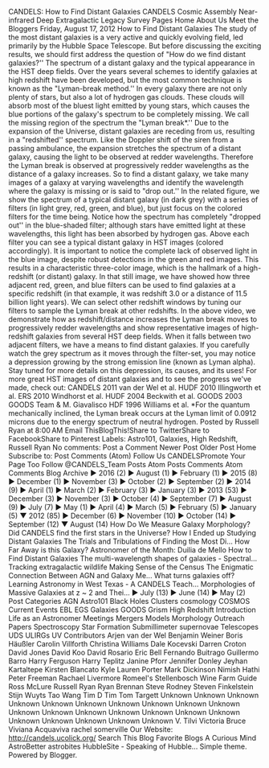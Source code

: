 CANDELS: How to Find Distant Galaxies
CANDELS
Cosmic Assembly Near-infrared Deep Extragalactic Legacy Survey
Pages
Home
About Us
Meet the Bloggers
Friday, August 17, 2012
How to Find Distant Galaxies
The study of the most distant galaxies is a very active and quickly evolving field, led primarily by the Hubble Space Telescope. But before discussing the exciting results, we should first address the question of "How do we find distant galaxies?''
The spectrum of a distant galaxy and the typical
appearance in the HST deep fields.
Over the years several schemes to identify galaxies at high redshift have been developed, but the most common technique is known as the "Lyman-break method.'' In every galaxy there are not only plenty of stars, but also a lot of hydrogen gas clouds. These clouds will absorb most of the bluest light emitted by young stars, which causes the blue portions of the galaxy's spectrum to be completely missing. We call the missing region of the spectrum the "Lyman break*.'' Due to the expansion of the Universe, distant galaxies are receding from us, resulting in a "redshifted'' spectrum. Like the Doppler shift of the siren from a passing ambulance, the expansion stretches the spectrum of a distant galaxy, causing the light to be observed at redder wavelengths. Therefore the Lyman break is observed at progressively redder wavelengths as the distance of a galaxy increases. So to find a distant galaxy, we take many images of a galaxy at varying wavelengths and identify the wavelength where the galaxy is missing or is said to "drop out.'' In the related figure, we show the spectrum of a typical distant galaxy (in dark grey) with a series of filters (in light grey, red, green, and blue), but just focus on the colored filters for the time being. Notice how the spectrum has completely "dropped out'' in the blue-shaded filter; although stars have emitted light at these wavelengths, this light has been absorbed by hydrogen gas. Above each filter you can see a typical distant galaxy in HST images (colored accordingly). It is important to notice the complete lack of observed light in the blue image, despite robust detections in the green and red images. This results in a characteristic three-color image, which is the hallmark of a high-redshift (or distant) galaxy.
In that still image, we have showed how three adjacent red, green, and blue filters can be used to find galaxies at a specific redshift (in that example, it was redshift 3.0 or a distance of 11.5 billion light years). We can select other redshift windows by tuning our filters to sample the Lyman break at other redshifts. In the above video, we demonstrate how as redshift/distance increases the Lyman break moves to progressively redder wavelengths and show representative images of high-redshift galaxies from several HST deep fields. When it falls between two adjacent filters, we have a means to find distant galaxies. If you carefully watch the grey spectrum as it moves through the filter-set, you may notice a depression growing by the strong emission line (known as Lyman alpha). Stay tuned for more details on this depression, its causes, and its uses!
For more great HST images of distant galaxies and to see the progress we've made, check out:
CANDELS 2011 van der Wel et al.
HUDF 2010 Illingworth et al.
ERS 2010 Windhorst et al.
HUDF 2004 Beckwith et al.
GOODS 2003 GOODS Team & M. Giavalisco
HDF 1996 Williams et al.
*For the quantum mechanically inclined, the Lyman break occurs at the Lyman limit of 0.0912 microns due to the energy spectrum of neutral hydrogen.
Posted by
Russell Ryan
at
8:00 AM
Email ThisBlogThis!Share to TwitterShare to FacebookShare to Pinterest
Labels:
Astro101,
Galaxies,
High Redshift,
Russell Ryan
No comments:
Post a Comment
Newer Post
Older Post
Home
Subscribe to:
Post Comments (Atom)
Follow Us
CANDELSPromote Your Page Too
Follow @CANDELS_Team
Posts
Atom
Posts
Comments
Atom
Comments
Blog Archive
►
2016
(2)
►
August
(1)
►
February
(1)
►
2015
(8)
►
December
(1)
►
November
(3)
►
October
(2)
►
September
(2)
►
2014
(9)
►
April
(1)
►
March
(2)
►
February
(3)
►
January
(3)
►
2013
(53)
►
December
(3)
►
November
(3)
►
October
(4)
►
September
(7)
►
August
(9)
►
July
(7)
►
May
(1)
►
April
(4)
►
March
(5)
►
February
(5)
►
January
(5)
▼
2012
(85)
►
December
(6)
►
November
(10)
►
October
(14)
►
September
(12)
▼
August
(14)
How Do We Measure Galaxy Morphology?
Did CANDELS find the first stars in the Universe?
How I Ended up Studying Distant Galaxies
The Trials and Tribulations of Finding the Most Di...
How Far Away is this Galaxy?
Astronomer of the Month: Duilia de Mello
How to Find Distant Galaxies
The multi-wavelength shapes of galaxies - Spectral...
Tracking extragalactic wildlife
Making Sense of the Census
The Enigmatic Connection Between AGN and Galaxy Me...
What turns galaxies off?
Learning Astronomy in West Texas - A CANDELS Teach...
Morphologies of Massive Galaxies at z ~ 2 and Thei...
►
July
(13)
►
June
(14)
►
May
(2)
Post Categories
AGN
Astro101
Black Holes
Clusters
cosmology
COSMOS
Current Events
EBL
EGS
Galaxies
GOODS
Grism
High Redshift
Introduction
Life as an Astronomer
Meetings
Mergers
Models
Morphology
Outreach
Papers
Spectroscopy
Star Formation
Submillimeter
supernovae
Telescopes
UDS
ULIRGs
UV
Contributors
Arjen van der Wel
Benjamin Weiner
Boris Häußler
Carolin Villforth
Christina Williams
Dale Kocevski
Darren Croton
David Jones
David Koo
David Rosario
Eric Bell
Fernando Buitrago
Guillermo Barro
Harry Ferguson
Harry Teplitz
Janine Pforr
Jennifer Donley
Jeyhan Kartaltepe
Kirsten Blancato
Kyle
Lauren Porter
Mark Dickinson
Nimish Hathi
Peter Freeman
Rachael Livermore
Romeel's Stellenbosch Wine Farm Guide
Ross McLure
Russell Ryan
Ryan Brennan
Steve Rodney
Steven Finkelstein
Stijn Wuyts
Tao Wang
Tim D
Tim
Tom Targett
Unknown
Unknown
Unknown
Unknown
Unknown
Unknown
Unknown
Unknown
Unknown
Unknown
Unknown
Unknown
Unknown
Unknown
Unknown
Unknown
Unknown
Unknown
Unknown
Unknown
Unknown
Unknown
V. Tilvi
Victoria Bruce
Viviana Acquaviva
rachel somerville
Our Website: http://candels.ucolick.org/
Search This Blog
Favorite Blogs
A Curious Mind
AstroBetter
astrobites
HubbleSite - Speaking of Hubble...
Simple theme. Powered by Blogger.